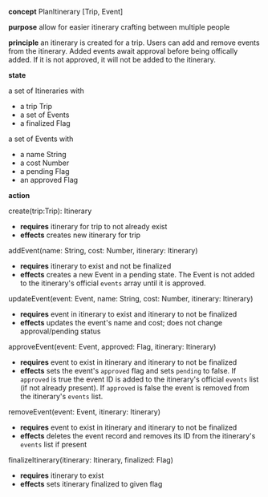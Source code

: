 **concept** PlanItinerary [Trip, Event]

**purpose** allow for easier itinerary crafting between multiple people

**principle** an itinerary is created for a trip. Users can add and remove events from
the itinerary. Added events await approval before being offically added. If it is not
approved, it will not be added to the itinerary.

**state**

a set of Itineraries with

-   a trip Trip
-   a set of Events
-   a finalized Flag

a set of Events with

-   a name String
-   a cost Number
-   a pending Flag
-   an approved Flag

**action**

create(trip:Trip): Itinerary

-   **requires** itinerary for trip to not already exist
-   **effects** creates new itinerary for trip

addEvent(name: String, cost: Number, itinerary: Itinerary)

- **requires** itinerary to exist and not be finalized
- **effects** creates a new Event in a pending state. The Event is not added to the itinerary's official `events` array until it is approved.

updateEvent(event: Event, name: String, cost: Number, itinerary: Itinerary)

- **requires** event in itinerary to exist and itinerary to not be finalized
- **effects** updates the event's name and cost; does not change approval/pending status

approveEvent(event: Event, approved: Flag, itinerary: Itinerary)

- **requires** event to exist in itinerary and itinerary to not be finalized
- **effects** sets the event's `approved` flag and sets `pending` to false. If `approved` is true the event ID is added to the itinerary's official `events` list (if not already present). If `approved` is false the event is removed from the itinerary's `events` list.

removeEvent(event: Event, itinerary: Itinerary)

- **requires** event to exist in itinerary and itinerary to not be finalized
- **effects** deletes the event record and removes its ID from the itinerary's `events` list if present

finalizeItinerary(itinerary: Itinerary, finalized: Flag)

-   **requires** itinerary to exist
-   **effects** sets itinerary finalized to given flag
